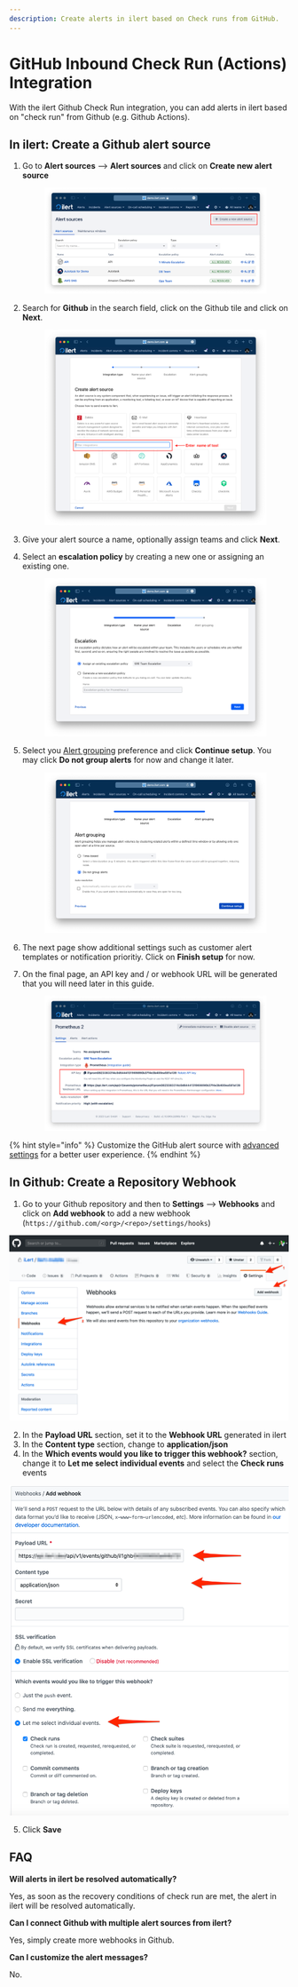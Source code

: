 ```yaml
---
description: Create alerts in ilert based on Check runs from GitHub.
---
```


# GitHub Inbound Check Run (Actions) Integration

With the ilert Github Check Run integration, you can add alerts in ilert based on "check run" from Github (e.g. Github Actions).

## In ilert: Create a Github alert source <a href="#create-alert-source" id="create-alert-source"></a>

1.  Go to **Alert sources** --> **Alert sources** and click on **Create new alert source**

    <figure><img src="../../../.gitbook/assets/Screenshot 2023-08-28 at 10.21.10.png" alt=""><figcaption></figcaption></figure>
2.  Search for **Github** in the search field, click on the Github tile and click on **Next**.&#x20;

    <figure><img src="../../../.gitbook/assets/Screenshot 2023-08-28 at 10.24.23.png" alt=""><figcaption></figcaption></figure>
3. Give your alert source a name, optionally assign teams and click **Next**.
4.  Select an **escalation policy** by creating a new one or assigning an existing one.

    <figure><img src="../../../.gitbook/assets/Screenshot 2023-08-28 at 11.37.47.png" alt=""><figcaption></figcaption></figure>
5.  Select you [Alert grouping](../../../alerting/alert-sources.md#alert-grouping) preference and click **Continue setup**. You may click **Do not group alerts** for now and change it later.&#x20;

    <figure><img src="../../../.gitbook/assets/Screenshot 2023-08-28 at 11.38.24.png" alt=""><figcaption></figcaption></figure>
6. The next page show additional settings such as customer alert templates or notification prioritiy. Click on **Finish setup** for now.
7.  On the final page, an API key and / or webhook URL will be generated that you will need later in this guide.

    <figure><img src="../../../.gitbook/assets/Screenshot 2023-08-28 at 11.47.34 (1).png" alt=""><figcaption></figcaption></figure>

{% hint style="info" %}
Customize the GitHub alert source with [advanced settings](advanced-settings.md) for a better user experience.
{% endhint %}

## In Github: Create a Repository Webhook <a href="#in-github" id="in-github"></a>

1. Go to your Github repository and then to **Settings** --> **Webhooks** and click on **Add webhook** to add a new webhook (`https://github.com/<org>/<repo>/settings/hooks`)

![](<../../../.gitbook/assets/ghii3 (1).png>)

2. In the **Payload URL** section, set it to the **Webhook URL** generated in ilert
3. In the **Content type** section, change to **application/json**
4. In the **Which events would you like to trigger this webhook?** section, change it to **Let me select individual events** and select the **Check runs** events

![](../../../.gitbook/assets/ghch4.png)

5. Click **Save**



## FAQ <a href="#faq" id="faq"></a>

**Will alerts in ilert be resolved automatically?**

Yes, as soon as the recovery conditions of check run are met, the alert in ilert will be resolved automatically.

**Can I connect Github with multiple alert sources from ilert?**

Yes, simply create more webhooks in Github.

**Can I customize the alert messages?**

No.
